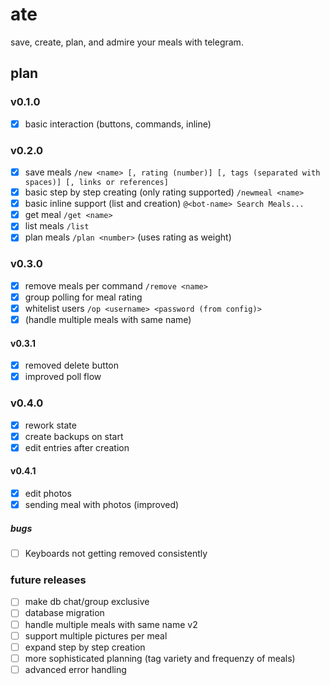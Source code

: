 # ate

save, create, plan, and admire your meals with telegram.

## plan

### v0.1.0

- [X] basic interaction (buttons, commands, inline)

### v0.2.0

- [X] save meals `/new <name> [, rating (number)] [, tags (separated with spaces)] [, links or references]`
- [X] basic step by step creating (only rating supported) `/newmeal <name>`
- [X] basic inline support (list and creation) `@<bot-name> Search Meals...`
- [X] get meal `/get <name>`
- [X] list meals `/list`
- [X] plan meals `/plan <number>` (uses rating as weight)

### v0.3.0

- [X] remove meals per command `/remove <name>`
- [X] group polling for meal rating
- [X] whitelist users `/op <username> <password (from config)>`
- [X] (handle multiple meals with same name)

#### v0.3.1

- [X] removed delete button
- [X] improved poll flow

### v0.4.0

- [X] rework state
- [X] create backups on start
- [X] edit entries after creation

#### v0.4.1

- [X] edit photos
- [X] sending meal with photos (improved)

##### bugs

- [ ] Keyboards not getting removed consistently

### future releases

- [ ] make db chat/group exclusive
- [ ] database migration
- [ ] handle multiple meals with same name v2
- [ ] support multiple pictures per meal
- [ ] expand step by step creation
- [ ] more sophisticated planning (tag variety and frequenzy of meals)
- [ ] advanced error handling
